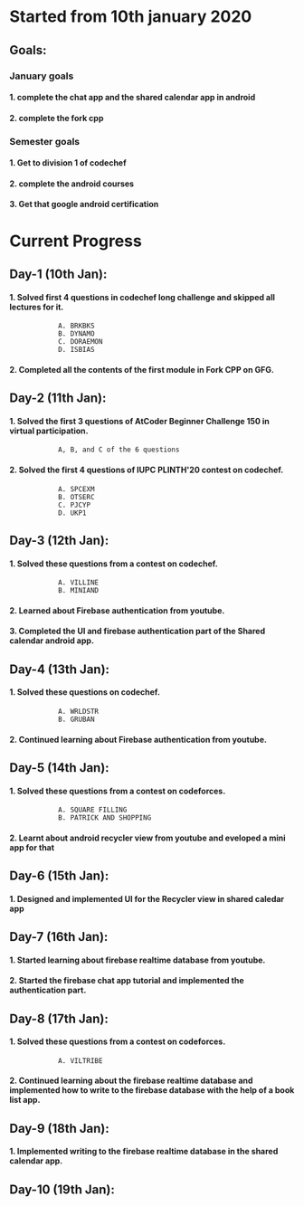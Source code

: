 # Started from 10th january 2020
## Goals:

### January goals
#### 1. complete the chat app and the shared calendar app in android
#### 2. complete the fork cpp

### Semester goals
#### 1. Get to division 1 of codechef
#### 2. complete the android courses
#### 3. Get that google android certification

# Current Progress

## Day-1 (10th Jan):
#### 1. Solved first 4 questions in codechef long challenge and skipped all lectures for it.
                A. BRKBKS
                B. DYNAMO
                C. DORAEMON
                D. ISBIAS
#### 2. Completed all the contents of the first module in Fork CPP on GFG.


## Day-2 (11th Jan):
#### 1. Solved the first 3 questions of AtCoder Beginner Challenge 150 in virtual participation.
                A, B, and C of the 6 questions
#### 2. Solved the first 4 questions of IUPC PLINTH'20 contest on codechef.
                A. SPCEXM
                B. OTSERC
                C. PJCYP
                D. UKP1


## Day-3 (12th Jan):
#### 1. Solved these questions from a contest on codechef.
                A. VILLINE
                B. MINIAND
#### 2. Learned about Firebase authentication from youtube.
#### 3. Completed the UI and firebase authentication part of the Shared calendar android app.


## Day-4 (13th Jan):
#### 1. Solved these questions on codechef.
                A. WRLDSTR
                B. GRUBAN
#### 2. Continued learning about Firebase authentication from youtube.


## Day-5 (14th Jan):
#### 1. Solved these questions from a contest on codeforces.
                A. SQUARE FILLING
                B. PATRICK AND SHOPPING
#### 2. Learnt about android recycler view from youtube and eveloped a mini app for that

## Day-6 (15th Jan):
#### 1. Designed and implemented UI for the Recycler view in shared caledar app


## Day-7 (16th Jan):
#### 1. Started learning about firebase realtime database from youtube.
#### 2. Started the firebase chat app tutorial and implemented the authentication part.

## Day-8 (17th Jan):
#### 1. Solved these questions from a contest on codeforces.
                A. VILTRIBE
#### 2. Continued learning about the firebase realtime database and implemented how to write to the firebase database with the help of a book list app.


## Day-9 (18th Jan):
#### 1. Implemented writing to the firebase realtime database in the shared calendar app.


## Day-10 (19th Jan):
